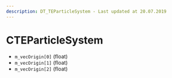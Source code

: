```yaml
---
description: DT_TEParticleSystem - Last updated at 20.07.2019
---
```


# CTEParticleSystem


* `m_vecOrigin[0]` (float)
* `m_vecOrigin[1]` (float)
* `m_vecOrigin[2]` (float)